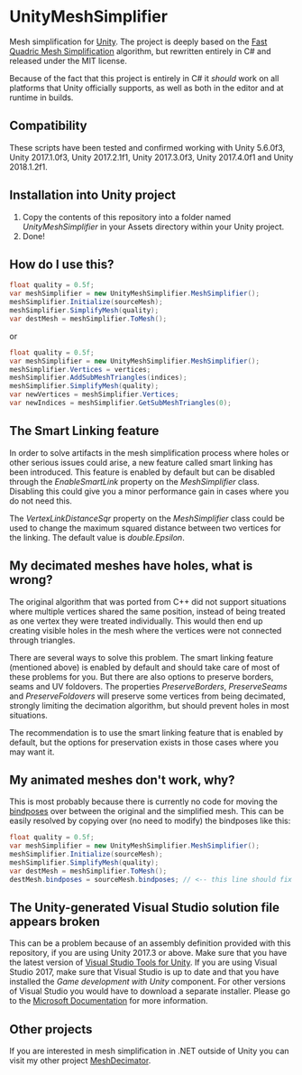 # UnityMeshSimplifier
Mesh simplification for [Unity](https://unity3d.com/). The project is deeply based on the [Fast Quadric Mesh Simplification](https://github.com/sp4cerat/Fast-Quadric-Mesh-Simplification) algorithm, but rewritten entirely in C# and released under the MIT license.

Because of the fact that this project is entirely in C# it *should* work on all platforms that Unity officially supports, as well as both in the editor and at runtime in builds.

## Compatibility
These scripts have been tested and confirmed working with Unity 5.6.0f3, Unity 2017.1.0f3, Unity 2017.2.1f1, Unity 2017.3.0f3, Unity 2017.4.0f1 and Unity 2018.1.2f1.

## Installation into Unity project
1. Copy the contents of this repository into a folder named *UnityMeshSimplifier* in your Assets directory within your Unity project.
2. Done!

## How do I use this?
```c#
float quality = 0.5f;
var meshSimplifier = new UnityMeshSimplifier.MeshSimplifier();
meshSimplifier.Initialize(sourceMesh);
meshSimplifier.SimplifyMesh(quality);
var destMesh = meshSimplifier.ToMesh();
```

or

```c#
float quality = 0.5f;
var meshSimplifier = new UnityMeshSimplifier.MeshSimplifier();
meshSimplifier.Vertices = vertices;
meshSimplifier.AddSubMeshTriangles(indices);
meshSimplifier.SimplifyMesh(quality);
var newVertices = meshSimplifier.Vertices;
var newIndices = meshSimplifier.GetSubMeshTriangles(0);
```

## The Smart Linking feature
In order to solve artifacts in the mesh simplification process where holes or other serious issues could arise, a new feature called smart linking has been introduced. This feature is enabled by default but can be disabled through the *EnableSmartLink* property on the *MeshSimplifier* class. Disabling this could give you a minor performance gain in cases where you do not need this.

The *VertexLinkDistanceSqr* property on the *MeshSimplifier* class could be used to change the maximum squared distance between two vertices for the linking. The default value is *double.Epsilon*.

## My decimated meshes have holes, what is wrong?
The original algorithm that was ported from C++ did not support situations where multiple vertices shared the same position, instead of being treated as one vertex they were treated individually. This would then end up creating visible holes in the mesh where the vertices were not connected through triangles.

There are several ways to solve this problem. The smart linking feature (mentioned above) is enabled by default and should take care of most of these problems for you. But there are also options to preserve borders, seams and UV foldovers. The properties *PreserveBorders*, *PreserveSeams* and *PreserveFoldovers* will preserve some vertices from being decimated, strongly limiting the decimation algorithm, but should prevent holes in most situations.

The recommendation is to use the smart linking feature that is enabled by default, but the options for preservation exists in those cases where you may want it.

## My animated meshes don't work, why?
This is most probably because there is currently no code for moving the [bindposes](https://docs.unity3d.com/ScriptReference/Mesh-bindposes.html) over between the original and the simplified mesh. This can be easily resolved by copying over (no need to modify) the bindposes like this:

```c#
float quality = 0.5f;
var meshSimplifier = new UnityMeshSimplifier.MeshSimplifier();
meshSimplifier.Initialize(sourceMesh);
meshSimplifier.SimplifyMesh(quality);
var destMesh = meshSimplifier.ToMesh();
destMesh.bindposes = sourceMesh.bindposes; // <-- this line should fix your issue
```

## The Unity-generated Visual Studio solution file appears broken
This can be a problem because of an assembly definition provided with this repository, if you are using Unity 2017.3 or above. Make sure that you have the latest version of [Visual Studio Tools for Unity](https://www.visualstudio.com/vs/unity-tools/). If you are using Visual Studio 2017, make sure that Visual Studio is up to date and that you have installed the *Game development with Unity* component. For other versions of Visual Studio you would have to download a separate installer. Please go to the [Microsoft Documentation](https://docs.microsoft.com/en-us/visualstudio/cross-platform/getting-started-with-visual-studio-tools-for-unity) for more information.

## Other projects
If you are interested in mesh simplification in .NET outside of Unity you can visit my other project [MeshDecimator](https://github.com/Whinarn/MeshDecimator).
